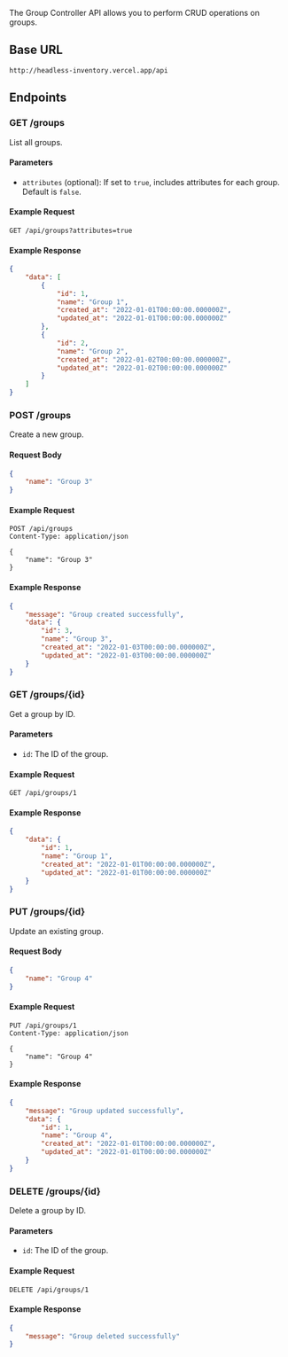 The Group Controller API allows you to perform CRUD operations on groups.

## Base URL

```
http://headless-inventory.vercel.app/api
```

## Endpoints

### GET /groups

List all groups.

#### Parameters

- `attributes` (optional): If set to `true`, includes attributes for each group. Default is `false`.

#### Example Request

```
GET /api/groups?attributes=true
```

#### Example Response

```json
{
    "data": [
        {
            "id": 1,
            "name": "Group 1",
            "created_at": "2022-01-01T00:00:00.000000Z",
            "updated_at": "2022-01-01T00:00:00.000000Z"
        },
        {
            "id": 2,
            "name": "Group 2",
            "created_at": "2022-01-02T00:00:00.000000Z",
            "updated_at": "2022-01-02T00:00:00.000000Z"
        }
    ]
}
```

### POST /groups

Create a new group.

#### Request Body

```json
{
    "name": "Group 3"
}
```

#### Example Request

```
POST /api/groups
Content-Type: application/json

{
    "name": "Group 3"
}
```

#### Example Response

```json
{
    "message": "Group created successfully",
    "data": {
        "id": 3,
        "name": "Group 3",
        "created_at": "2022-01-03T00:00:00.000000Z",
        "updated_at": "2022-01-03T00:00:00.000000Z"
    }
}
```

### GET /groups/{id}

Get a group by ID.

#### Parameters

- `id`: The ID of the group.

#### Example Request

```
GET /api/groups/1
```

#### Example Response

```json
{
    "data": {
        "id": 1,
        "name": "Group 1",
        "created_at": "2022-01-01T00:00:00.000000Z",
        "updated_at": "2022-01-01T00:00:00.000000Z"
    }
}
```

### PUT /groups/{id}

Update an existing group.

#### Request Body

```json
{
    "name": "Group 4"
}
```

#### Example Request

```
PUT /api/groups/1
Content-Type: application/json

{
    "name": "Group 4"
}
```

#### Example Response

```json
{
    "message": "Group updated successfully",
    "data": {
        "id": 1,
        "name": "Group 4",
        "created_at": "2022-01-01T00:00:00.000000Z",
        "updated_at": "2022-01-01T00:00:00.000000Z"
    }
}
```

### DELETE /groups/{id}

Delete a group by ID.

#### Parameters

- `id`: The ID of the group.

#### Example Request

```
DELETE /api/groups/1
```

#### Example Response

```json
{
    "message": "Group deleted successfully"
}
```
